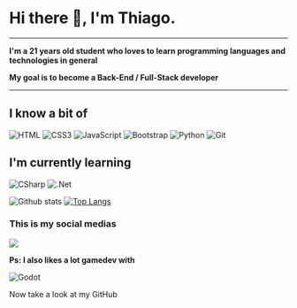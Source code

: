 # Hi there 👋, I'm Thiago.
<hr>

**I'm a 21 years old student who loves to learn programming languages and technologies in general**

**My goal is to become a Back-End / Full-Stack developer**

<hr>



## I know a bit of

![HTML](https://img.shields.io/badge/html5-%23E34F26.svg?&style=for-the-badge&logo=html5&logoColor=white)
![CSS3](https://img.shields.io/badge/css3-%231572B6.svg?&style=for-the-badge&logo=css3&logoColor=white)
![JavaScript](https://img.shields.io/badge/javascript-%23323330.svg?&style=for-the-badge&logo=javascript&logoColor=%23F7DF1E)
![Bootstrap](https://img.shields.io/badge/bootstrap-%23563D7C.svg?&style=for-the-badge&logo=bootstrap&logoColor=white)
![Python](https://img.shields.io/badge/python-%2314354C.svg?&style=for-the-badge&logo=python&logoColor=white)
![Git](https://img.shields.io/badge/git-%23F05033.svg?&style=for-the-badge&logo=git&logoColor=white)


## I'm currently learning

![CSharp](https://img.shields.io/badge/c%23-%23239120.svg?&style=for-the-badge&logo=c-sharp&logoColor=white)
![.Net](https://img.shields.io/badge/.NET-5C2D91?style=for-the-badge&logo=.net&logoColor=white)


![Github stats](https://github-readme-stats.vercel.app/api?username=ThiagoDeJesus&show_icons=true&show=contribs,prs&cache_seconds=86400&theme=dracula)
[![Top Langs](https://github-readme-stats.vercel.app/api/top-langs/?username=ThiagoDeJesus&layout=compact&theme=dracula&langs_count=10)](https://github.com/ThiagoDeJesus/github-readme-stats)

### This is my social medias

<a href="https://www.linkedin.com/in/thiago-de-jesus-ramos-a0a406154/" target="_blank"><img src="https://img.shields.io/badge/linkedin-%230077B5.svg?&style=for-the-badge&logo=linkedin&logoColor=white" /></a>

**Ps: I also likes a lot gamedev with**

![Godot](https://img.shields.io/badge/GODOT-%23FFFFFF.svg?&style=for-the-badge&logo=godot-engine)

Now take a look at my GitHub
